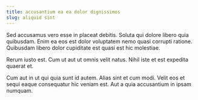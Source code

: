 ```yaml
---
title: accusantium ea ea dolor dignissimos
slug: aliquid sint
---
```


Sed accusamus vero esse in placeat debitis. Soluta qui dolore libero quia quibusdam. Enim ea eos est dolor voluptatem nemo quasi corrupti ratione. Quibusdam libero dolor cupiditate est quasi est hic molestiae.

Rerum iusto est. Cum ut aut ut omnis velit natus. Nihil iste et est expedita quaerat et.

Cum aut in ut qui quia sunt id autem. Alias sint et cum modi. Velit eos et sequi eaque consequatur hic veniam est. Aut a quia accusantium in ipsam numquam.

